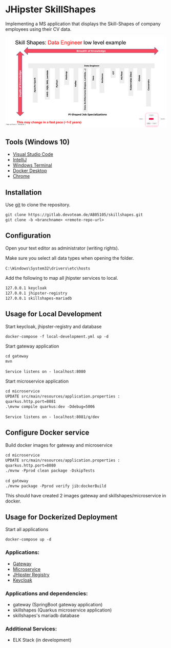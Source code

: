 # JHipster SkillShapes

Implementing a MS application that displays the Skill-Shapes of company employees using their CV data.

![alt text](skillshape.png "SkillShape")

## Tools (Windows 10)

- [Visual Studio Code](https://code.visualstudio.com/docs/?dv=win)
- [IntelliJ ](https://www.jetbrains.com/idea/download/#section=windows)
- [Windows Terminal](https://www.microsoft.com/de-de/p/windows-terminal/9n0dx20hk701?rtc=1&activetab=pivot:overviewtab)
- [Docker Desktop](https://hub.docker.com/editions/community/docker-ce-desktop-windows/)
- [Chrome](https://www.google.com/chrome/)

## Installation

Use [git](https://git-scm.com/downloads) to clone the repository.

```
git clone https://gitlab.devoteam.de/AB05105/skillshapes.git
git clone -b <branchname> <remote-repo-url>
```

## Configuration

Open your text editor as administrator (writing rights).

Make sure you select all data types when opening the folder.

`C:\Windows\System32\drivers\etc\hosts`

Add the following to map all jhipster services to local.

```
127.0.0.1 keycloak
127.0.0.1 jhipster-registry
127.0.0.1 skillshapes-mariadb
```

## Usage for Local Development

Start keycloak, jhipster-registry and database

```
docker-compose -f local-development.yml up -d
```

Start gateway application

```
cd gateway
mvn

Service listens on - localhost:8080

```

Start microservice application

```
cd microservice
UPDATE src/main/resources/application.properties : quarkus.http.port=8081
.\mvnw compile quarkus:dev -Ddebug=5006

Service listens on - localhost:8081/q/dev

```

## Configure Docker service

Build docker images for gateway and microservice

```
cd microservice
UPDATE src/main/resources/application.properties : quarkus.http.port=8080
./mvnw -Pprod clean package -DskipTests

cd gateway
./mvnw package -Pprod verify jib:dockerBuild
```

This should have created 2 images gateway and skillshapes/microservice in docker.

## Usage for Dockerized Deployment

Start all applications

```
docker-compose up -d
```

### Applications:

- [Gateway](localhost:8080)
- [Microservice](http://localhost:8081/q/swagger-ui/)
- [JHipster Registry](http://localhost:8761)
- [Keycloak](http://localhost:9080/)

### Applications and dependencies:

- gateway (SpringBoot gateway application)
- skillshapes (Quarkus microservice application)
- skillshapes's mariadb database

### Additional Services:

- ELK Stack (in development)
